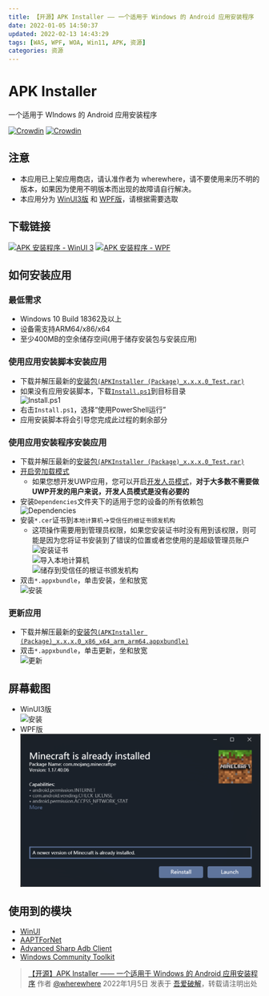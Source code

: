 ```yaml
---
title: 【开源】APK Installer —— 一个适用于 Windows 的 Android 应用安装程序
date: 2022-01-05 14:50:37
updated: 2022-02-13 14:43:29
tags: [WAS, WPF, WOA, Win11, APK, 资源]
categories: 资源
---
```

# APK Installer

一个适用于 WIndows 的 Android 应用安装程序

[![Crowdin](https://badges.crowdin.net/APKInstaller/localized.svg)](https://crowdin.com/project/APKInstaller) [![Crowdin](https://badges.crowdin.net/APK-Installer-Classic/localized.svg)](https://crowdin.com/project/APK-Installer-Classic)

## 注意

- 本应用已上架应用商店，请认准作者为 wherewhere，请不要使用来历不明的版本，如果因为使用不明版本而出现的故障请自行解决。
- 本应用分为 [WinUI3版](https://github.com/Paving-Base/APK-Installer) 和 [WPF版](https://github.com/Paving-Base/APK-Installer-Classic)，请根据需要选取

## 下载链接

[![APK 安装程序 - WinUI 3](https://img.shields.io/badge/download-%e4%b8%8b%e8%bd%bd-magenta.svg?label=APK%20%E5%AE%89%E8%A3%85%E7%A8%8B%E5%BA%8F%20-%20WinUI%203&logo=Microsoft&style=for-the-badge&color=11a2f8)](https://www.microsoft.com/store/apps/9P2JFQ43FPPG "APK 安装程序 - WinUI 3") [![APK 安装程序 - WPF](https://img.shields.io/badge/download-%e4%b8%8b%e8%bd%bd-magenta.svg?label=APK%20%E5%AE%89%E8%A3%85%E7%A8%8B%E5%BA%8F%20-%20WPF&logo=Microsoft&style=for-the-badge&color=11a2f8)](https://www.microsoft.com/store/apps/9N3HJLJP8V15 "APK 安装程序 - WPF")<!--more-->

## 如何安装应用

### 最低需求

- Windows 10 Build 18362及以上
- 设备需支持ARM64/x86/x64
- 至少400MB的空余储存空间(用于储存安装包与安装应用)

### 使用应用安装脚本安装应用

- 下载并解压最新的[安装包`(APKInstaller (Package)_x.x.x.0_Test.rar)`](https://github.com/Tangent-90/Coolapk-UWP/releases/latest "下载安装包")
- 如果没有应用安装脚本，下载[`Install.ps1`](Install.ps1)到目标目录  
  ![Install.ps1](https://raw.githubusercontent.com/Paving-Base/APK-Installer/main/Images/Guides/Snipaste_2019-10-12_22-49-11.png)
- 右击`Install.ps1`，选择“使用PowerShell运行”
- 应用安装脚本将会引导您完成此过程的剩余部分

### 使用应用安装程序安装应用

- 下载并解压最新的[安装包`(APKInstaller (Package)_x.x.x.0_Test.rar)`](https://github.com/Tangent-90/Coolapk-UWP/releases/latest "下载安装包")
- [开启旁加载模式](https://www.windowscentral.com/how-enable-windows-10-sideload-apps-outside-store)
  - 如果您想开发UWP应用，您可以开启[开发人员模式](https://docs.microsoft.com/zh-cn/windows/uwp/get-started/enable-your-device-for-development)，**对于大多数不需要做UWP开发的用户来说，开发人员模式是没有必要的**
- 安装`Dependencies`文件夹下的适用于您的设备的所有依赖包  
  ![Dependencies](https://github.com/Paving-Base/APK-Installer-Classic/raw/main/Images/Guides/Snipaste_2019-10-13_15-51-33.png)
- 安装`*.cer`证书到`本地计算机`→`受信任的根证书颁发机构`
  - 这项操作需要用到管理员权限，如果您安装证书时没有用到该权限，则可能是因为您将证书安装到了错误的位置或者您使用的是超级管理员账户  
    ![安装证书](https://github.com/Paving-Base/APK-Installer-Classic/raw/main/Images/Guides/Snipaste_2019-10-12_22-46-37.png)  
    ![导入本地计算机](https://raw.githubusercontent.com/Paving-Base/APK-Installer/main/Images/Guides/Snipaste_2019-10-19_15-28-58.png)  
    ![储存到受信任的根证书颁发机构](https://raw.githubusercontent.com/Paving-Base/APK-Installer/main/Images/Guides/Snipaste_2019-10-20_23-36-44.png)
- 双击`*.appxbundle`，单击安装，坐和放宽  
  ![安装](https://raw.githubusercontent.com/Paving-Base/APK-Installer/main/Images/Guides/Snipaste_2019-10-13_12-42-40.png)

### 更新应用

- 下载并解压最新的[安装包`(APKInstaller (Package)_x.x.x.0_x86_x64_arm_arm64.appxbundle)`](https://github.com/Tangent-90/Coolapk-UWP/releases/latest "下载安装包")
- 双击`*.appxbundle`，单击更新，坐和放宽  
  ![更新](https://raw.githubusercontent.com/Paving-Base/APK-Installer/main/Images/Guides/Snipaste_2019-10-13_16-01-09.png)

## 屏幕截图

- WinUI3版  
  ![安装](https://raw.githubusercontent.com/Paving-Base/APK-Installer/main/Images/Screenshots/Snipaste_2021-10-22_21-00-14.png)
- WPF版  
  ![安装](https://raw.githubusercontent.com/Paving-Base/APK-Installer-Classic/main/Images/Screenshots/Snipaste_2022-01-03_01-07-53.png)

## 使用到的模块

- [WinUI](https://github.com/microsoft/microsoft-ui-xaml "WinUI")
- [AAPTForNet](https://github.com/canheo136/QuickLook.Plugin.ApkViewer "AAPTForNet")
- [Advanced Sharp Adb Client](https://github.com/yungd1plomat/AdvancedSharpAdbClient "Advanced Sharp Adb Client")
- [Windows Community Toolkit](https://github.com/CommunityToolkit/WindowsCommunityToolkit "Windows Community Toolkit")

> [【开源】APK Installer —— 一个适用于 Windows 的 Android 应用安装程序](https://www.52pojie.cn/thread-1571754-1-1.html) 作者 [@wherewhere](https://www.52pojie.cn/home.php?mod=space&uid=1092941) 2022年1月5日 发表于 [吾爱破解](https://www.52pojie.cn)，转载请注明出处
